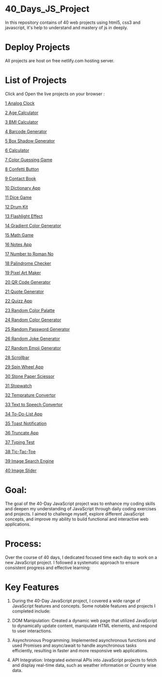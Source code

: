 # 40_Days_JS_Project

In this repository contains of 40 web projects using html5, css3 and javascript, it's help to understand and mastery of js in deeply.

# Deploy Projects

All projects are host on free netlify.com hosting server.

# List of Projects

Click and Open the live projects on your browser :

[1 Analog Clock](https://analog-clock-12.netlify.app)

[2 Age Calculator](https://age-calculator-123.netlify.app)

[3 BMI Calculator](https://bmi-calculatorr-123.netlify.app)

[4 Barcode Generator](https://barcode-generator-1.netlify.app)

[5 Box Shadow Generator](https://box-shadow-1.netlify.app)

[6 Calculator](https://calculatorr-12.netlify.app)

[7 Color Guessing Game](https://color-gueseing-game.netlify.app)

[8 Confetti Button](https://confettin-button.netlify.app)

[9 Contact Book](https://contact-book-main.netlify.app)

[10 Dictionary App](https://dictionarry-app.netlify.app)

[11 Dice Game](https://dice-game-main.netlify.app)

[12 Drum Kit](https://drum-kit012.netlify.app)

[13 Flashlight Effect](https://flashlight-main.netlify.app)

[14 Gradient Color Generator](https://gradient-color-main.netlify.app)

[15 Math Game](https://math-game-main.netlify.app)

[16 Notes App](https://notes-app-main.netlify.app)

[17 Number to Roman No](https://no-to-roman.netlify.app)

[18 Palindrome Checker](https://palindrome-checker-main.netlify.app)

[19 Pixel Art Maker](https://pixel-art-maker1.netlify.app)

[20 QR Code Generator](https://qr-code-generator-main.netlify.app)

[21 Quote Generator](https://quote-generator-main.netlify.app)

[22 Quizz App](https://quizz-app-main.netlify.app)

[23 Random Color Palatte](https://random-color-palatte.netlify.app)

[24 Random Color Generator](https://random-color01.netlify.app)

[25 Random Password Generator](https://random-password-generator-12.netlify.app)

[26 Random Joke Generator](https://random-joke-generator-1.netlify.app)

[27 Random Emoji Generator](https://random-emoji-generator-main.netlify.app)

[28 Scrollbar](https://scroll-bar1.netlify.app)

[29 Spin Wheel App](https://spin-wheel-main.netlify.app)

[30 Stone Paper Sciessor](https://stone-paper-sciesor.netlify.app)

[31 Stopwatch](https://stopwatch-main.netlify.app)

[32 Temprature Convertor](https://temprature-convertor-main.netlify.app)

[33 Text to Speech Convertor](https://text-to-speech012.netlify.app)

[34 To-Do-List App](https://to-do-app01.netlify.app)

[35 Toast Notification](https://toast-notification-main.netlify.app)

[36 Truncate App](https://truncate-app.netlify.app)

[37 Typing Test](https://typing-test-main.netlify.app)

[38 Tic-Tac-Toe](https://tic-tac-toe-0122.netlify.app)

[39 Image Search Engine](https://image-search-engine-1.netlify.app)

[40 Image Slider](https://image-slider-1.netlify.app)


# Goal:

The goal of the 40-Day JavaScript project was to enhance my coding skills and deepen my understanding of JavaScript through daily coding exercises and projects. I aimed to challenge myself, explore different JavaScript concepts, and improve my ability to build functional and interactive web applications.

# Process:

Over the course of 40 days, I dedicated focused time each day to work on a new JavaScript project. I followed a systematic approach to ensure consistent progress and effective learning:

# Key Features

1) During the 40-Day JavaScript project, I covered a wide range of JavaScript features and concepts. Some notable features and projects I completed include:

2) DOM Manipulation: Created a dynamic web page that utilized JavaScript to dynamically update content, manipulate HTML elements, and respond to user interactions.

3) Asynchronous Programming: Implemented asynchronous functions and used Promises and async/await to handle asynchronous tasks efficiently, resulting in faster and more responsive web applications.

4) API Integration: Integrated external APIs into JavaScript projects to fetch and display real-time data, such as weather information or Country wise data.
